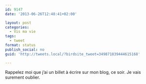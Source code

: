 ```yaml
---
id: 9147
date: '2013-06-26T12:48:41+02:00'

layout: post
categories:
  - Vis ma vie
tags:
  - tweet
format: status
publish_social: no
guid: 'http://tweets.local/?birdsite_tweet=349871839444615168'

---
```


Rappelez moi que j’ai un billet à écrire sur mon blog, ce soir. Je vais surement oublier.